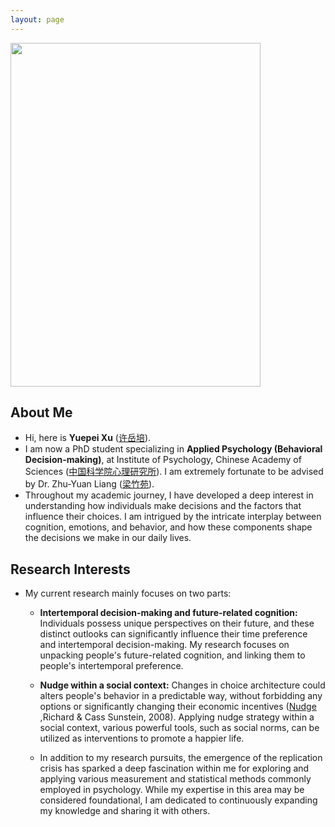 ```yaml
---
layout: page
---
```


<img src="https://yuepeixu.github.io/images/Yuepei_Xu.jpg" class="floatpic" width="400" height="550">

## About Me

- Hi, here is **Yuepei Xu** ([许岳培](https://yuepeixu.github.io/file/YuepeiXu_CV.pdf)).
- I am now a PhD student specializing in **Applied Psychology (Behavioral Decision-making)**, at Institute of Psychology, Chinese Academy of Sciences ([中国科学院心理研究所](http://www.psych.ac.cn/)). I am extremely fortunate to be advised by Dr. Zhu-Yuan Liang ([梁竹苑](http://www.psych.cas.cn/team/fyjy/index_90511.html?json=http://www.psych.cas.cn/sourcedb_psych_cas/cn/expert/201704/t20170411_6369873.json)).
- Throughout my academic journey, I have developed a deep interest in understanding how individuals make decisions and the factors that influence their choices. I am intrigued by the intricate interplay between cognition, emotions, and behavior, and how these components shape the decisions we make in our daily lives.

## Research Interests

- My current research mainly focuses on two parts:
    - **Intertemporal decision-making and future-related cognition:** Individuals possess unique perspectives on their future, and these distinct outlooks can significantly influence their time preference and intertemporal decision-making. My research focuses on unpacking people's future-related cognition, and linking them to people's intertemporal preference.
    - **Nudge within a social context:** Changes in choice architecture could alters people's behavior in a predictable way, without forbidding any options or significantly changing their economic incentives ([Nudge](https://en.wikipedia.org/wiki/Nudge_theory#cite_note-R._Thaler_and_C._Sunstein._2008-16) ,Richard & Cass Sunstein, 2008). Applying nudge strategy within a social context, various powerful tools, such as social norms, can be utilized as interventions to promote a happier life.
    
    - In addition to my research pursuits, the emergence of the replication crisis has sparked a deep fascination within me for exploring and applying various measurement and statistical methods commonly employed in psychology. While my expertise in this area may be considered foundational, I am dedicated to continuously expanding my knowledge and sharing it with others.
